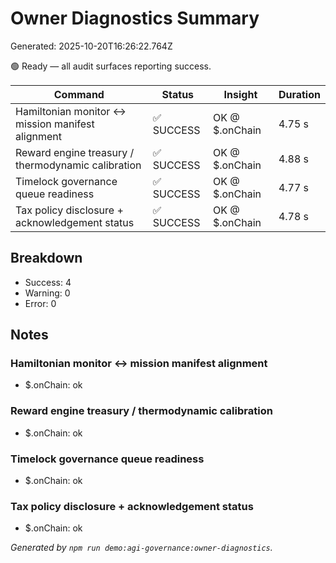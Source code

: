 # Owner Diagnostics Summary

Generated: 2025-10-20T16:26:22.764Z

🟢 Ready — all audit surfaces reporting success.

| Command | Status | Insight | Duration |
| --- | --- | --- | --- |
| Hamiltonian monitor ↔ mission manifest alignment | ✅ SUCCESS | OK @ $.onChain | 4.75 s |
| Reward engine treasury / thermodynamic calibration | ✅ SUCCESS | OK @ $.onChain | 4.88 s |
| Timelock governance queue readiness | ✅ SUCCESS | OK @ $.onChain | 4.77 s |
| Tax policy disclosure + acknowledgement status | ✅ SUCCESS | OK @ $.onChain | 4.78 s |

## Breakdown

- Success: 4
- Warning: 0
- Error: 0

## Notes

### Hamiltonian monitor ↔ mission manifest alignment
- $.onChain: ok

### Reward engine treasury / thermodynamic calibration
- $.onChain: ok

### Timelock governance queue readiness
- $.onChain: ok

### Tax policy disclosure + acknowledgement status
- $.onChain: ok

_Generated by `npm run demo:agi-governance:owner-diagnostics`._
